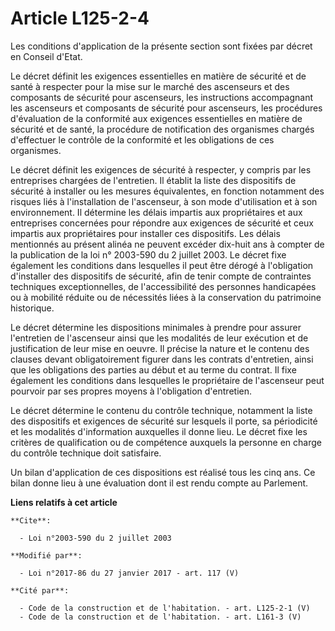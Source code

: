 # Article L125-2-4

Les conditions d'application de la présente section sont fixées par décret en Conseil d'Etat.

Le décret définit les exigences essentielles en matière de sécurité et  de santé à respecter pour la mise sur le marché des
ascenseurs et des  composants de sécurité pour ascenseurs, les instructions accompagnant  les ascenseurs et composants de
sécurité pour ascenseurs, les procédures  d'évaluation de la conformité aux exigences essentielles en matière de  sécurité et
de santé, la procédure de notification des organismes  chargés d'effectuer le contrôle de la conformité et les obligations de
ces organismes. 

Le décret définit les exigences de sécurité à respecter, y compris par les entreprises chargées de l'entretien. Il établit la
liste des dispositifs de sécurité à installer ou les mesures équivalentes, en fonction notamment des risques liés à
l'installation de l'ascenseur, à son mode d'utilisation et à son environnement. Il détermine les délais impartis aux
propriétaires et aux entreprises concernées pour répondre aux exigences de sécurité et ceux impartis aux propriétaires pour
installer ces dispositifs. Les délais mentionnés au présent alinéa ne peuvent excéder dix-huit ans à compter de la
publication de la loi n° 2003-590 du 2 juillet 2003. Le décret fixe également les conditions dans lesquelles il peut être
dérogé à l'obligation d'installer des dispositifs de sécurité, afin de tenir compte de contraintes techniques
exceptionnelles, de l'accessibilité des personnes handicapées ou à mobilité réduite ou de nécessités liées à la conservation
du patrimoine historique. 

Le décret détermine les dispositions minimales à prendre pour assurer l'entretien de l'ascenseur ainsi que les modalités de
leur exécution et de justification de leur mise en oeuvre. Il précise la nature et le contenu des clauses devant
obligatoirement figurer dans les contrats d'entretien, ainsi que les obligations des parties au début et au terme du contrat.
Il fixe également les conditions dans lesquelles le propriétaire de l'ascenseur peut pourvoir par ses propres moyens à
l'obligation d'entretien. 

Le décret détermine le contenu du contrôle technique, notamment la liste des dispositifs et exigences de sécurité sur
lesquels il porte, sa périodicité et les modalités d'information auxquelles il donne lieu. Le décret fixe les critères de
qualification ou de compétence auxquels la personne en charge du contrôle technique doit satisfaire. 

Un bilan d'application de ces dispositions est réalisé tous les cinq ans. Ce bilan donne lieu à une évaluation dont il est
rendu compte au Parlement.

**Liens relatifs à cet article**

	**Cite**:

	  - Loi n°2003-590 du 2 juillet 2003

	**Modifié par**:

	  - Loi n°2017-86 du 27 janvier 2017 - art. 117 (V)

	**Cité par**:

	  - Code de la construction et de l'habitation. - art. L125-2-1 (V)
	  - Code de la construction et de l'habitation. - art. L161-3 (V)
